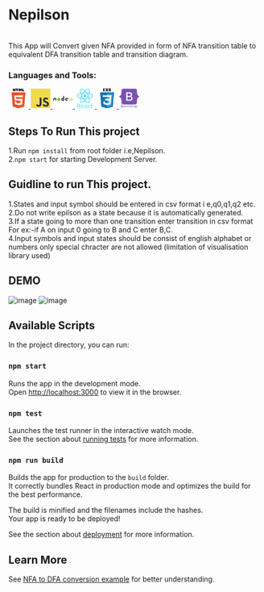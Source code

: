 # Nepilson

\
This App will Convert given NFA provided in form of NFA transition table to equivalent DFA transition table and transition diagram.

<h3 align="left">Languages and Tools:</h3>
<a href="https://www.w3.org/html/" target="_blank"> <img src="https://raw.githubusercontent.com/devicons/devicon/master/icons/html5/html5-original-wordmark.svg" alt="html5" width="40" height="40"/> </a> <a href="https://developer.mozilla.org/en-US/docs/Web/JavaScript" target="_blank"> <img src="https://raw.githubusercontent.com/devicons/devicon/master/icons/javascript/javascript-original.svg" alt="javascript" width="40" height="40"/> </a> <a href="https://nodejs.org" target="_blank"> <img src="https://raw.githubusercontent.com/devicons/devicon/master/icons/nodejs/nodejs-original-wordmark.svg" alt="nodejs" width="40" height="40"/> </a>  
<a href="https://reactjs.org/" target="_blank" rel="noreferrer"> <img src="https://raw.githubusercontent.com/devicons/devicon/master/icons/react/react-original-wordmark.svg" alt="react" width="40" height="40"/> </a>
<a href="https://www.w3schools.com/css/" target="_blank" rel="noreferrer"> <img src="https://raw.githubusercontent.com/devicons/devicon/master/icons/css3/css3-original-wordmark.svg" alt="css3" width="40" height="40"/> </a>
<a href="https://getbootstrap.com" target="_blank" rel="noreferrer"> <img src="https://raw.githubusercontent.com/devicons/devicon/master/icons/bootstrap/bootstrap-plain-wordmark.svg" alt="bootstrap" width="40" height="40"/> </a>

## Steps To Run This project

1.Run `npm install` from root folder i.e,Nepilson.\
2.`npm start` for starting Development Server.

## Guidline to run This project.

1.States and input symbol should be entered in csv format i e,q0,q1,q2 etc.\
2.Do not write epilson as a state because it is automatically generated.\
3.If a state going to more than one transition enter transition in csv format\
 For ex:-if A on input 0 going to B and C enter B,C. \
4.Input symbols and input states should be consist of english alphabet or numbers only special chracter are not allowed (limitation of visualisation library used)

## DEMO

![image](https://user-images.githubusercontent.com/77279763/145851397-a81fcfeb-e525-4dd8-838a-5b3e5d18b5fa.png)
![image](https://user-images.githubusercontent.com/77279763/145851783-f18f7947-be53-40d9-a954-b5bdfc8fa37e.png)

## Available Scripts

In the project directory, you can run:

### `npm start`

Runs the app in the development mode.\
Open [http://localhost:3000](http://localhost:3000) to view it in the browser.


### `npm test`

Launches the test runner in the interactive watch mode.\
See the section about [running tests](https://facebook.github.io/create-react-app/docs/running-tests) for more information.

### `npm run build`

Builds the app for production to the `build` folder.\
It correctly bundles React in production mode and optimizes the build for the best performance.

The build is minified and the filenames include the hashes.\
Your app is ready to be deployed!

See the section about [deployment](https://facebook.github.io/create-react-app/docs/deployment) for more information.
## Learn More
See [NFA to DFA conversion example](https://www.javatpoint.com/automata-conversion-from-nfa-to-dfa) for better understanding.
